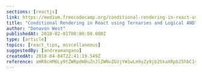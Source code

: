 ```yaml
---
sections: [reactjs]
link: https://medium.freecodecamp.org/conditional-rendering-in-react-using-ternaries-and-logical-and-7807f53b6935
title: "Conditional Rendering in React using Ternaries and Logical AND"
author: "Donavon West"
publishedAt: 2018-02-01T00:00:00.000Z
type: [article]
topics: [react_tips, miscellaneous]
suggestedBy: [andreamangano]
createdAt: 2018-04-04T22:41:19.549Z
reference: aHR0cHM6Ly9tZWRpdW0uZnJlZWNvZGVjYW1wLm9yZy9jb25kaXRpb25hbC1yZW5kZXJpbmctaW4tcmVhY3QtdXNpbmctdGVybmFyaWVzLWFuZC1sb2dpY2FsLWFuZC03ODA3ZjUzYjY5MzU
---
```

